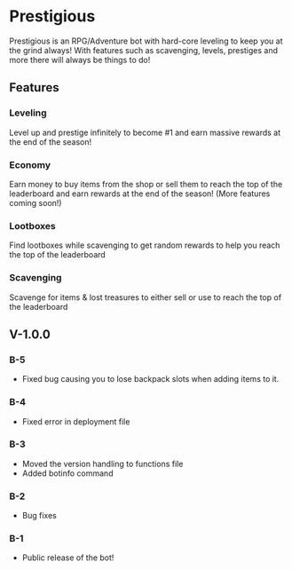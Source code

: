 # Prestigious

Prestigious is an RPG/Adventure bot with hard-core leveling to keep you at the grind always! With features such as scavenging, levels, prestiges and more there will always be things to do!

## Features

### Leveling

Level up and prestige infinitely to become #1 and earn massive rewards at the end of the season!

### Economy

Earn money to buy items from the shop or sell them to reach the top of the leaderboard and earn rewards at the end of the season! (More features coming soon!)

### Lootboxes

Find lootboxes while scavenging to get random rewards to help you reach the top of the leaderboard

### Scavenging

Scavenge for items & lost treasures to either sell or use to reach the top of the leaderboard

## V-1.0.0

### B-5
-   Fixed bug causing you to lose backpack slots when adding items to it.

### B-4
-   Fixed error in deployment file

### B-3
-   Moved the version handling to functions file
-   Added botinfo command

### B-2
-   Bug fixes

### B-1
-   Public release of the bot!
